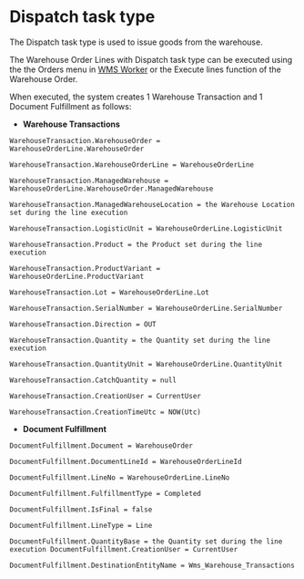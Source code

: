 # Dispatch task type

The Dispatch task type is used to issue goods from the warehouse.

The Warehouse Order Lines with Dispatch task type can be executed using the the Orders menu in [WMS Worker](xref:wms-worker) or the Execute lines function of the Warehouse Order.

When executed, the system creates 1 Warehouse Transaction and 1 Document Fulfillment as follows:

* **Warehouse Transactions**

`````````
WarehouseTransaction.WarehouseOrder = WarehouseOrderLine.WarehouseOrder
 
WarehouseTransaction.WarehouseOrderLine = WarehouseOrderLine
 
WarehouseTransaction.ManagedWarehouse = WarehouseOrderLine.WarehouseOrder.ManagedWarehouse
 
WarehouseTransaction.ManagedWarehouseLocation = the Warehouse Location set during the line execution
 
WarehouseTransaction.LogisticUnit = WarehouseOrderLine.LogisticUnit
 
WarehouseTransaction.Product = the Product set during the line execution
 
WarehouseTransaction.ProductVariant = WarehouseOrderLine.ProductVariant
 
WarehouseTransaction.Lot = WarehouseOrderLine.Lot
 
WarehouseTransaction.SerialNumber = WarehouseOrderLine.SerialNumber
 
WarehouseTransaction.Direction = OUT
 
WarehouseTransaction.Quantity = the Quantity set during the line execution
 
WarehouseTransaction.QuantityUnit = WarehouseOrderLine.QuantityUnit
 
WarehouseTransaction.CatchQuantity = null
 
WarehouseTransaction.CreationUser = CurrentUser
 
WarehouseTransaction.CreationTimeUtc = NOW(Utc)

`````````

* **Document Fulfillment**
 
`````````
DocumentFulfillment.Document = WarehouseOrder
 
DocumentFulfillment.DocumentLineId = WarehouseOrderLineId
 
DocumentFulfillment.LineNo = WarehouseOrderLine.LineNo
 
DocumentFulfillment.FulfillmentType = Completed
 
DocumentFulfillment.IsFinal = false
 
DocumentFulfillment.LineType = Line
 
DocumentFulfillment.QuantityBase = the Quantity set during the line execution DocumentFulfillment.CreationUser = CurrentUser

DocumentFulfillment.DestinationEntityName = Wms_Warehouse_Transactions
`````````
